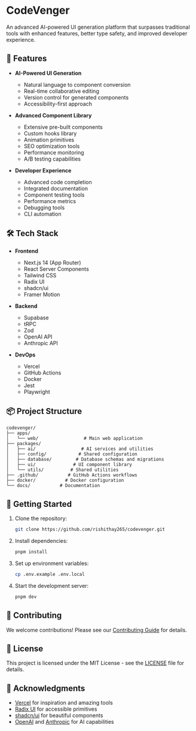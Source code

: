# CodeVenger

An advanced AI-powered UI generation platform that surpasses traditional tools with enhanced features, better type safety, and improved developer experience.

## 🚀 Features

- **AI-Powered UI Generation**
  - Natural language to component conversion
  - Real-time collaborative editing
  - Version control for generated components
  - Accessibility-first approach

- **Advanced Component Library**
  - Extensive pre-built components
  - Custom hooks library
  - Animation primitives
  - SEO optimization tools
  - Performance monitoring
  - A/B testing capabilities

- **Developer Experience**
  - Advanced code completion
  - Integrated documentation
  - Component testing tools
  - Performance metrics
  - Debugging tools
  - CLI automation

## 🛠 Tech Stack

- **Frontend**
  - Next.js 14 (App Router)
  - React Server Components
  - Tailwind CSS
  - Radix UI
  - shadcn/ui
  - Framer Motion

- **Backend**
  - Supabase
  - tRPC
  - Zod
  - OpenAI API
  - Anthropic API

- **DevOps**
  - Vercel
  - GitHub Actions
  - Docker
  - Jest
  - Playwright

## 📦 Project Structure

```
codevenger/
├── apps/
│   └── web/                 # Main web application
├── packages/
│   ├── ai/                 # AI services and utilities
│   ├── config/            # Shared configuration
│   ├── database/         # Database schemas and migrations
│   ├── ui/              # UI component library
│   └── utils/          # Shared utilities
├── .github/           # GitHub Actions workflows
├── docker/           # Docker configuration
└── docs/           # Documentation
```

## 🚀 Getting Started

1. Clone the repository:
   ```bash
   git clone https://github.com/rishithay265/codevenger.git
   ```

2. Install dependencies:
   ```bash
   pnpm install
   ```

3. Set up environment variables:
   ```bash
   cp .env.example .env.local
   ```

4. Start the development server:
   ```bash
   pnpm dev
   ```

## 🤝 Contributing

We welcome contributions! Please see our [Contributing Guide](CONTRIBUTING.md) for details.

## 📝 License

This project is licensed under the MIT License - see the [LICENSE](LICENSE) file for details.

## 🙏 Acknowledgments

- [Vercel](https://vercel.com) for inspiration and amazing tools
- [Radix UI](https://radix-ui.com) for accessible primitives
- [shadcn/ui](https://ui.shadcn.com) for beautiful components
- [OpenAI](https://openai.com) and [Anthropic](https://anthropic.com) for AI capabilities
